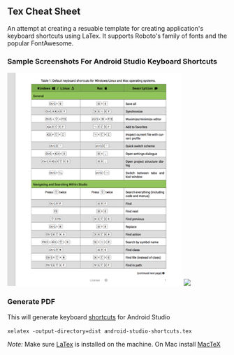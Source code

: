 ## Tex Cheat Sheet

An attempt at creating a resuable template for creating application's keyboard 
shortcuts using LaTex. It supports Roboto's family of fonts and the popular 
FontAwesome.

### Sample Screenshots For Android Studio Keyboard Shortcuts

<img src="screenshots/android-studio-keyboard-shortcuts.png" width="400" /> <img src="doc/android-studio-keyboard-shortcuts.png" width="400" />

### Generate PDF

This will generate keyboard [shortcuts](dist/android-studio-shortcuts.pdf) for Android Studio

`xelatex -output-directory=dist android-studio-shortcuts.tex` 

*Note:* Make sure [LaTex][1] is installed on the machine. On Mac install [MacTeX][2]

[1]: https://www.latex-project.org/
[2]: https://tug.org/mactex/